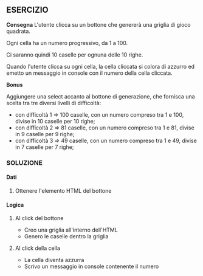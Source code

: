 ## ESERCIZIO

**Consegna**
L'utente clicca su un bottone che genererà una griglia di gioco quadrata.

Ogni cella ha un numero progressivo, da 1 a 100.

Ci saranno quindi 10 caselle per ognuna delle 10 righe.

Quando l'utente clicca su ogni cella, la cella cliccata si colora di azzurro ed emetto un messaggio in console con il numero 
della cella cliccata.


**Bonus**

Aggiungere una select accanto al bottone di generazione, che fornisca una scelta tra tre diversi livelli di difficoltà:
- con difficoltà 1 => 100 caselle, con un numero compreso tra 1 e 100, divise in 10 caselle per 10 righe;
- con difficoltà 2 => 81 caselle, con un numero compreso tra 1 e 81, divise in 9 caselle per 9 righe;
- con difficoltà 3 => 49 caselle, con un numero compreso tra 1 e 49, divise in 7 caselle per 7 righe;

### SOLUZIONE

#### Dati
1. Ottenere l'elemento HTML del bottone

#### Logica

1. Al click del bottone 

    - Creo una griglia all'interno dell'HTML 
    - Genero le caselle dentro la griglia 

2. Al click della cella 

    - La cella diventa azzurra
    - Scrivo un messaggio in console contenente il numero
